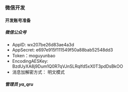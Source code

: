 ### 微信开发

#### 开发账号准备
##### 微信公众号
- AppID: wx207be26d83ae4a3d
- AppSecret: e697e915f111549f50a88bab52548dd3
- Token：moguyunbao
- EncodingAESKey: BzdUyXA8j9Dum1Q0R7qVJnSLRqlfd5xX0T3pdDsBkOO
- 消息加解密方式： 明文模式

##### 管理员 ya_qru
